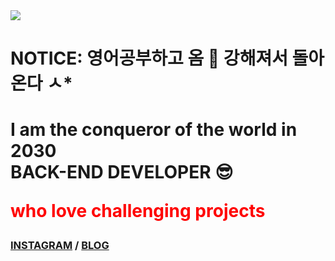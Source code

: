 
<img src="https://hits.seeyoufarm.com/api/count/incr/badge.svg?url=https%3A%2F%2Fgithub.com%2Fleekyukin&count_bg=%23000000&title_bg=%23000000&icon=github.svg&icon_color=%23E7E7E7&title=GitHub&edge_flat=false)"/>
<p align="center">
   <h1>NOTICE: 영어공부하고 옴 💪 강해져서 돌아온다 ㅅ*<h1>
   <h1>
      I am the conqueror of the world in 2030 <br>
      BACK-END DEVELOPER 😎    <p style="color:red;">who love challenging projects</p>  
   </h1>
   <h3>
      <a href="https://www.instagram.com/x_xxi_lkj/"><b>INSTAGRAM</b></a> /
     <a href="https://phillnam.tistory.com"><b> BLOG <b></a>
   </h3>
<!--    <img width="700px" height="300" src="https://backend.artreview.com/wp-content/uploads/2021/03/new32590076658_4e61585bb5_o.jpg"> -->
</p>
